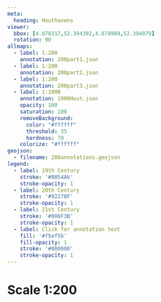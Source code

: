 ```yaml
---
meta:
  heading: Houthavens
viewer:
  bbox: [4.878317,52.394392,4.878989,52.394879]
  rotation: 90 
allmaps:
  - label: 1:200
    annotation: 200part1.json
  - label: 1:200
    annotation: 200part2.json
  - label: 1:200
    annotation: 200part3.json
  - label: 1:1000
    annotation: 1000Hout.json
    opacity: 100
    saturation: 100
    removeBackground:
      color: "#ffffff"
      threshold: 35
      hardness: 70
    colorize: "#ffffff"
geojson:
  - filename: 200annotations.geojson
legend:
  - label: 19th Century
    stroke: '#0054A6'
    stroke-opacity: 1
  - label: 20th Century
    stroke: '#92278F'
    stroke-opacity: 1
  - label: 21st Century
    stroke: '#006F3B'
    stroke-opacity: 1
  - label: Click for annotation text
    fill: '#f5ef56'
    fill-opacity: 1
    stroke: '#000000'
    stroke-opacity: 1
---
```

# Scale 1:200